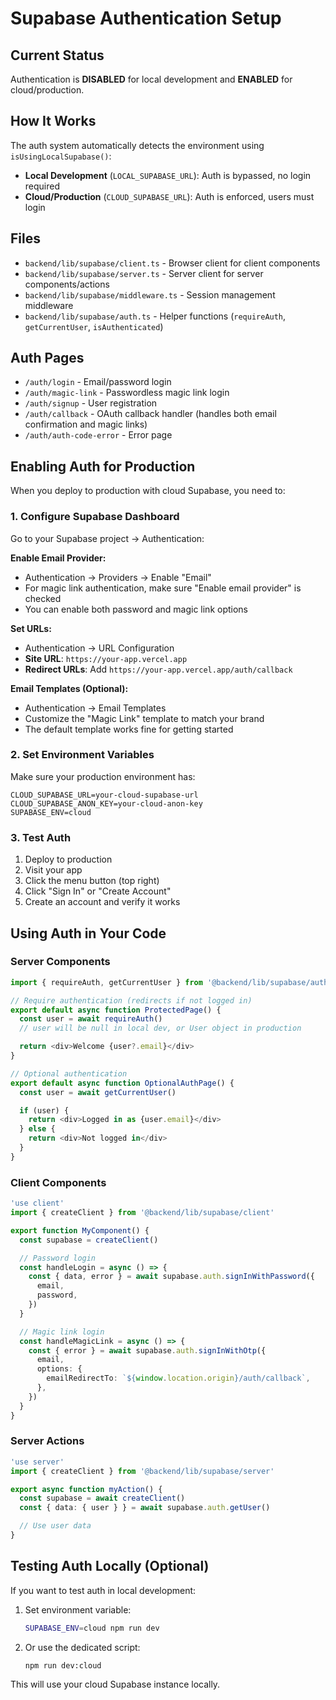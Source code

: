 # Supabase Authentication Setup

## Current Status

Authentication is **DISABLED** for local development and **ENABLED** for cloud/production.

## How It Works

The auth system automatically detects the environment using `isUsingLocalSupabase()`:

- **Local Development** (`LOCAL_SUPABASE_URL`): Auth is bypassed, no login required
- **Cloud/Production** (`CLOUD_SUPABASE_URL`): Auth is enforced, users must login

## Files

- `backend/lib/supabase/client.ts` - Browser client for client components
- `backend/lib/supabase/server.ts` - Server client for server components/actions
- `backend/lib/supabase/middleware.ts` - Session management middleware
- `backend/lib/supabase/auth.ts` - Helper functions (`requireAuth`, `getCurrentUser`, `isAuthenticated`)

## Auth Pages

- `/auth/login` - Email/password login
- `/auth/magic-link` - Passwordless magic link login
- `/auth/signup` - User registration
- `/auth/callback` - OAuth callback handler (handles both email confirmation and magic links)
- `/auth/auth-code-error` - Error page

## Enabling Auth for Production

When you deploy to production with cloud Supabase, you need to:

### 1. Configure Supabase Dashboard

Go to your Supabase project → Authentication:

**Enable Email Provider:**
- Authentication → Providers → Enable "Email"
- For magic link authentication, make sure "Enable email provider" is checked
- You can enable both password and magic link options

**Set URLs:**
- Authentication → URL Configuration
- **Site URL**: `https://your-app.vercel.app`
- **Redirect URLs**: Add `https://your-app.vercel.app/auth/callback`

**Email Templates (Optional):**
- Authentication → Email Templates
- Customize the "Magic Link" template to match your brand
- The default template works fine for getting started

### 2. Set Environment Variables

Make sure your production environment has:

```env
CLOUD_SUPABASE_URL=your-cloud-supabase-url
CLOUD_SUPABASE_ANON_KEY=your-cloud-anon-key
SUPABASE_ENV=cloud
```

### 3. Test Auth

1. Deploy to production
2. Visit your app
3. Click the menu button (top right)
4. Click "Sign In" or "Create Account"
5. Create an account and verify it works

## Using Auth in Your Code

### Server Components

```typescript
import { requireAuth, getCurrentUser } from '@backend/lib/supabase/auth'

// Require authentication (redirects if not logged in)
export default async function ProtectedPage() {
  const user = await requireAuth()
  // user will be null in local dev, or User object in production

  return <div>Welcome {user?.email}</div>
}

// Optional authentication
export default async function OptionalAuthPage() {
  const user = await getCurrentUser()

  if (user) {
    return <div>Logged in as {user.email}</div>
  } else {
    return <div>Not logged in</div>
  }
}
```

### Client Components

```typescript
'use client'
import { createClient } from '@backend/lib/supabase/client'

export function MyComponent() {
  const supabase = createClient()

  // Password login
  const handleLogin = async () => {
    const { data, error } = await supabase.auth.signInWithPassword({
      email,
      password,
    })
  }

  // Magic link login
  const handleMagicLink = async () => {
    const { error } = await supabase.auth.signInWithOtp({
      email,
      options: {
        emailRedirectTo: `${window.location.origin}/auth/callback`,
      },
    })
  }
}
```

### Server Actions

```typescript
'use server'
import { createClient } from '@backend/lib/supabase/server'

export async function myAction() {
  const supabase = await createClient()
  const { data: { user } } = await supabase.auth.getUser()

  // Use user data
}
```

## Testing Auth Locally (Optional)

If you want to test auth in local development:

1. Set environment variable:
   ```bash
   SUPABASE_ENV=cloud npm run dev
   ```

2. Or use the dedicated script:
   ```bash
   npm run dev:cloud
   ```

This will use your cloud Supabase instance locally.
